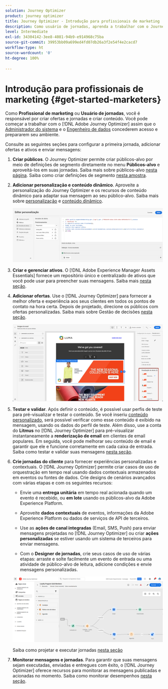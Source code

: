 ```yaml
---
solution: Journey Optimizer
product: journey optimizer
title: Journey Optimizer - Introdução para profissionais de marketing
description: Como usuário de jornadas, aprenda a trabalhar com o Journey Optimizer
level: Intermediate
exl-id: 34304142-3ee8-4081-94b9-e914968c75ba
source-git-commit: 39953bb09a699ed4fd07db26a3f2e54f4e2cacd7
workflow-type: ht
source-wordcount: '0'
ht-degree: 100%

---
```


# Introdução para profissionais de marketing {#get-started-marketers}

Como **Profissional de marketing** ou **Usuário de jornadas**, você é responsável por criar ofertas e jornadas e criar conteúdo. Você pode começar a trabalhar com o [!DNL Adobe Journey Optimizer] assim que o [Administrador do sistema](administrator.md) e o [Engenheiro de dados](data-engineer.md) concederem acesso e prepararem seu ambiente.

Consulte as seguintes seções para configurar a primeira jornada, adicionar ofertas e ativos e enviar mensagens:

1. **Criar públicos**. O Journey Optimizer permite criar públicos-alvo por meio de definições de segmento diretamente no menu **Públicos-alvo** e aproveitá-los em suas jornadas.  Saiba mais sobre públicos-alvo [nesta página](../../audience/about-audiences.md). Saiba como criar definições de segmento [nesta amostra](../../audience/creating-a-segment-definition.md).

1. **Adicionar personalização e conteúdo dinâmico**. Aproveite a personalização do Journey Optimizer e os recursos de conteúdo dinâmico para adaptar sua mensagem ao seu público-alvo. Saiba mais sobre [personalização](../../personalization/personalize.md) e [conteúdo dinâmico](../../personalization/get-started-dynamic-content.md).

   ![](../assets/perso_ee2.png)

1. **Criar e gerenciar ativos**. O [!DNL Adobe Experience Manager Assets Essentials] fornece um repositório único e centralizado de ativos que você pode usar para preencher suas mensagens. Saiba mais [nesta seção](../../content-management/assets-essentials.md).

1. **Adicionar ofertas**. Use o [!DNL Journey Optimizer] para fornecer a melhor oferta e experiência aos seus clientes em todos os pontos de contato na hora certa. Depois de projetado, direcione os públicos com ofertas personalizadas. Saiba mais sobre Gestão de decisões [nesta seção](../../offers/get-started/starting-offer-decisioning.md).

   ![](../assets/offers-e2e-offers-displayed.png)

1. **Testar e validar**. Após definir o conteúdo, é possível usar perfis de teste para pré-visualizar e testar o conteúdo. Se você inseriu [conteúdo personalizado](../../personalization/personalize.md), será possível verificar como esse conteúdo é exibido na mensagem, usando os dados do perfil de teste. Além disso, use a conta do **Litmus** no [!DNL Journey Optimizer] para pré-visualizar instantaneamente a **renderização de email** em clientes de email populares. Em seguida, você pode melhorar seu conteúdo de email e garantir que ele e funcione corretamente em cada caixa de entrada. Saiba como testar e validar suas mensagens [nesta seção](../../email/preview.md).

1. **Crie jornadas do cliente** para fornecer experiências personalizadas e contextuais. O [!DNL Journey Optimizer] permite criar casos de uso de orquestração em tempo real usando dados contextuais armazenados em eventos ou fontes de dados. Crie designs de cenários avançados com várias etapas e com os seguintes recursos:

   * Envie uma **entrega unitária** em tempo real acionada quando um evento é recebido, ou **em lote** usando os públicos-alvo da Adobe Experience Platform.

   * Aproveite **dados contextuais** de eventos, informações da Adobe Experience Platform ou dados de serviços de API de terceiros.

   * Use as **ações de canal integradas** (Email, SMS, Push) para enviar mensagens projetadas no [!DNL Journey Optimizer] ou criar **ações personalizadas** se estiver usando um sistema de terceiros para enviar mensagens.

   * Com o **Designer de jornadas**, crie seus casos de uso de várias etapas: arraste e solte facilmente um evento de entrada ou uma atividade de público-alvo de leitura, adicione condições e envie mensagens personalizadas.

   ![](../assets/journey-design.png)

   Saiba como projetar e executar jornadas [nesta seção](../../building-journeys/journey-gs.md)

1. **Monitorar mensagens e jornadas**. Para garantir que suas mensagens sejam executadas, enviadas e entregues com êxito, o [!DNL Journey Optimizer] oferece recursos para monitorar as mensagens publicadas e acionadas no momento. Saiba como monitorar desempenhos [nesta seção](../../reports/global-report.md).
